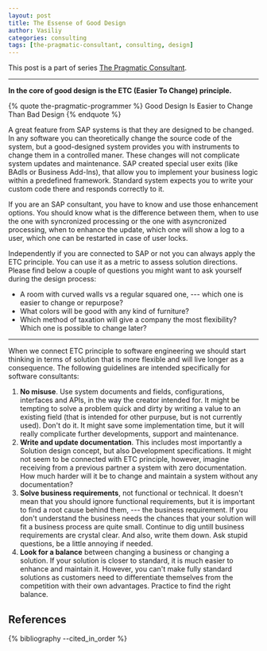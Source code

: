 ```yaml
---
layout: post
title: The Essense of Good Design
author: Vasiliy
categories: consulting
tags: [the-pragmatic-consultant, consulting, design]
---
```


This post is a part of series [The Pragmatic Consultant](/tags/the-pragmatic-consultant).

---

**In the core of good design is the ETC (Easier To Change) principle.**

<!-- citations below are done with [jekyll-scholar](https://github.com/inukshuk/jekyll-scholar) -->
{% quote the-pragmatic-programmer %}
Good Design Is Easier to Change Than Bad Design
{% endquote %}

A great feature from SAP systems is that they are designed to be changed. In
any software you can theoretically change the source code of the system, but a
good-designed system provides you with instruments to change them in a
controlled maner. These changes will not complicate system updates and
maintenance. SAP created special user exits (like BAdIs or Business Add-Ins),
that allow you to implement your business logic within a predefined framework.
Standard system expects you to write your custom code there and responds
correctly to it.

If you are an SAP consultant, you have to know and use those enhancement
options. You should know what is the difference between them, when to use the
one with syncronized processing or the one with asyncronized processing, when
to enhance the update, which one will show a log to a user, which one can be
restarted in case of user locks.

Independently if you are connected to SAP or not you can always apply the ETC
principle. You can use it as a metric to assess solution directions. Please
find below a couple of questions you might want to ask yourself during the
design process:

- A room with curved walls vs a regular squared one, --- which one is easier to
  change or repurpose?
- What colors will be good with any kind of furniture?
- Which method of taxation will give a company the most flexibility? Which one
  is possible to change later?

---

When we connect ETC principle to software engineering we should start thinking
in terms of solution that is more flexible and will live longer as a
consequence. The following guidelines are intended specifically for software
consultants:

1. **No misuse**. Use system documents and fields, configurations, interfaces
   and APIs, in the way the creator intended for. It might be tempting to solve
a problem quick and dirty by writing a value to an existing field (that is
intended for other purpuse, but is not currently used). Don't do it. It might
save some implementation time, but it will really complicate further
developments, support and maintenance.
2. **Write and update documentation**. This includes most importantly a
   Solution design concept, but also Development specifications. It might not
seem to be connected with ETC principle, however, imagine receiving from a
previous partner a system with zero documentation. How much harder will it be
to change and maintain a system without any documentation?
3. **Solve business requirements**, not functional or technical. It doesn't
   mean that you should ignore functional requirements, but it is important to
find a root cause behind them, --- the business requirement. If you don't
understand the business needs the chances that your solution will fit a
business process are quite small. Continue to dig untill business requirements
are crystal clear. And also, write them down. Ask stupid questions, be a little
annoying if needed.
4. **Look for a balance** between changing a business or changing a solution.
   If your solution is closer to standard, it is much easier to enhance and
maintain it. However, you can't make fully standard solutions as customers need
to differentiate themselves from the competition with their own advantages.
Practice to find the right balance.

References
----------
{% bibliography --cited_in_order %}

